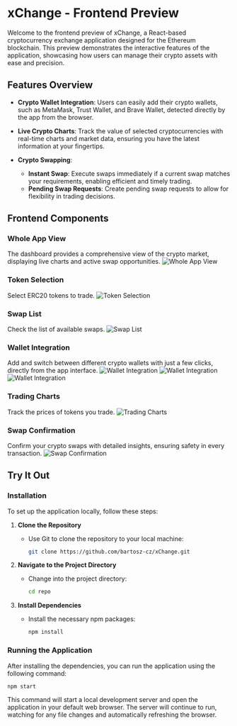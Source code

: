 # xChange - Frontend Preview

Welcome to the frontend preview of xChange, a React-based cryptocurrency exchange application designed for the Ethereum blockchain. This preview demonstrates the interactive features of the application, showcasing how users can manage their crypto assets with ease and precision.

## Features Overview

- **Crypto Wallet Integration**: Users can easily add their crypto wallets, such as MetaMask, Trust Wallet, and Brave Wallet, detected directly by the app from the browser.
  
- **Live Crypto Charts**: Track the value of selected cryptocurrencies with real-time charts and market data, ensuring you have the latest information at your fingertips.

- **Crypto Swapping**:
  - **Instant Swap**: Execute swaps immediately if a current swap matches your requirements, enabling efficient and timely trading.
  - **Pending Swap Requests**: Create pending swap requests to allow for flexibility in trading decisions.

## Frontend Components

### Whole App View
The dashboard provides a comprehensive view of the crypto market, displaying live charts and active swap opportunities.
![Whole App View](./screenshots/fullView.png)

### Token Selection
Select ERC20 tokens to trade. 
![Token Selection](./screenshots/tokenSelect.png) 

### Swap List
Check the list of available swaps.
![Swap List](./screenshots/swapList2.png) 

### Wallet Integration
Add and switch between different crypto wallets with just a few clicks, directly from the app interface.
![Wallet Integration](./screenshots/walletSelect.png)
![Wallet Integration](./screenshots/walletSelect2.png)
![Wallet Integration](./screenshots/walletSelect3.png)

### Trading Charts
Track the prices of tokens you trade.
![Trading Charts](./screenshots/charts.png) 

### Swap Confirmation
Confirm your crypto swaps with detailed insights, ensuring safety in every transaction.
![Swap Confirmation](./screenshot/swapConfirm.png) 
## Try It Out

### Installation
To set up the application locally, follow these steps:

1. **Clone the Repository**
   - Use Git to clone the repository to your local machine:
     ```sh
     git clone https://github.com/bartosz-cz/xChange.git
     ```

2. **Navigate to the Project Directory**
   - Change into the project directory:
     ```sh
     cd repo
     ```

3. **Install Dependencies**
   - Install the necessary npm packages:
     ```sh
     npm install
     ```

### Running the Application
After installing the dependencies, you can run the application using the following command:

```sh
npm start
```
This command will start a local development server and open the application in your default web browser. The server will continue to run, watching for any file changes and automatically refreshing the browser.
